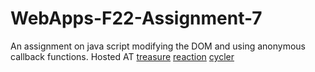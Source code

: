 # WebApps-F22-Assignment-7
An assignment on java script modifying the DOM and using anonymous callback functions.
Hosted AT 
[treasure](https://44-563-web-apps-f22.github.io/44563-webapps-assignment-7-dheerajkrishna458/treasure.html)
[reaction](https://44-563-web-apps-f22.github.io/44563-webapps-assignment-7-dheerajkrishna458/reaction.html)
[cycler](https://44-563-web-apps-f22.github.io/44563-webapps-assignment-7-dheerajkrishna458/cycler.html)
